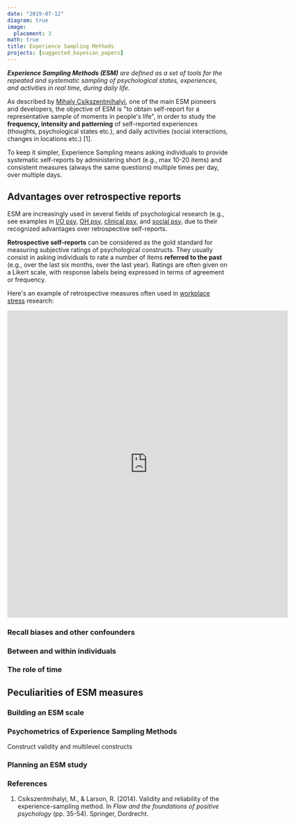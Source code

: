 ```yaml
---
date: "2019-07-12"
diagram: true
image:
  placement: 3
math: true
title: Experience Sampling Methods
projects: [suggested_bayesian_papers]
---
```


***Experience Sampling Methods (ESM)*** *are defined as a set of tools for the repeated and systematic sampling of psychological states, experiences, and activities in real time, during daily life*. 

As described by [Mihaly Csikszentmihalyi](https://www.researchgate.net/profile/Mihaly-Csikszentmihalyi), one of the main ESM pioneers and developers, the objective of ESM is "to obtain self-report for a representative sample of moments in people's life", in order to study the **frequency, intensity and patterning** of self-reported experiences (thoughts, psychological states etc.), and daily activities (social interactions, changes in locations etc.) [1].

To keep it simpler, Experience Sampling means asking individuals to provide systematic self-reports by administering short (e.g., max 10-20 items) and consistent measures (always the same questions) multiple times per day, over multiple days.

## Advantages over retrospective reports

ESM are increasingly used in several fields of psychological research (e.g., see examples in [I/O psy](https://wikipedia.com), [OH psy](https://wikipedia.com), [clinical psy](https://wikipedia.com), and [social psy](https://wikipedia.com), due to their recognized advantages over retrospective self-reports. 

**Retrospective self-reports** can be considered as the gold standard for measuring subjective ratings of psychological constructs. They usually consist in asking individuals to rate a number of items **referred to the past** (e.g., over the last six months, over the last year). Ratings are often given on a Likert scale, with response labels being expressed in terms of agreement or frequency.

Here's an example of retrospective measures often used in [workplace stress](https://lucamenghini.netlify.app/2019/07/12/stress-and-workplace-stress/) research:

<iframe src="https://docs.google.com/forms/d/e/1FAIpQLSfCom9uiHbaHruWx5K1tr3j5lNgs4Lid8xQJitVoHrNs76Rxg/viewform?embedded=true" width="640" height="700" frameborder="0" marginheight="0" marginwidth="0">Loading…</iframe>

### Recall biases and other confounders

### Between and within individuals

### The role of time

## Peculiarities of ESM measures

### Building an ESM scale

### Psychometrics of Experience Sampling Methods

Construct validity and multilevel constructs

### Planning an ESM study


### References

1. Csikszentmihalyi, M., & Larson, R. (2014). Validity and reliability of the experience-sampling method. In *Flow and the foundations of positive psychology* (pp. 35-54). Springer, Dordrecht.
